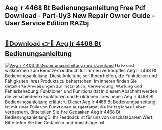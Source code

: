 ## Aeg Ir 4468 Bt Bedienungsanleitung Free Pdf Download - Part-Uy3 New Repair Owner Guide - User Service Edition RAZbj

# <h2><a href="http://df2cv7w.blite.top/?on=Aeg+Ir+4468+Bt+Bedienungsanleitung">🔗Download 👉🔴 Aeg Ir 4468 Bt Bedienungsanleitung</a></h2>

[![Aeg Ir 4468 Bt Bedienungsanleitung new download](https://i.imgur.com/lujVjoI.png)](http://df2cv7w.blite.top/?on=Aeg+Ir+4468+Bt+Bedienungsanleitung)
Hallo und willkommen zum Benutzerhandbuch für Ihr neu verknüpftes Aeg Ir 4468 Bt Bedienungsanleitung. Diese Anleitung soll Ihnen helfen, die Funktionen und Fähigkeiten Ihres Produkts zu beherrschen. Im Inneren finden Sie detaillierte Anweisungen zur Installation, Verwendung, Wartung und Fehlerbehebung. Funktionen und Funktionalität In diesem Abschnitt werden die verschiedenen Funktionen und Funktionen Ihres neuen Aeg Ir 4468 Bt Bedienungsanleitung erläutert. Dieser Aeg Ir 4468 Bt Bedienungsanleitung ist mit einer Fülle von Funktionen ausgestattet, die Ihr tägliches Leben verbessern. Bitte teilen Sie Ihre Gedanken Aeg Ir 4468 Bt BedienungsanleitungD. Ihr Feedback ist für uns von unschätzbarem Wert. Bitte teilen Sie Ihre Gedanken und Vorschläge mit.
